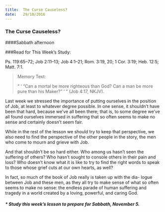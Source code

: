 ```yaml
---
title:  The Curse Causeless?
date:   29/10/2016
---
```


### The Curse Causeless?

####Sabbath afternoon

###Read for This Week’s Study:

Ps. 119:65–72; Job 2:11–13; Job 4:1–21; Rom. 3:19, 20; 1 Cor. 3:19; Heb. 12:5; Matt. 7:1.

> <p>Memory Text:</p>
> “ ‘ “Can a mortal be more righteous than God? Can a man be more pure than his Maker?” ’ ” (Job 4:17, NKJV).

Last week we stressed the importance of putting ourselves in the position of Job, at least to whatever degree possible. In one sense, it shouldn’t have been that hard, because we’ve all been there; that is, to some degree we’ve all found ourselves immersed in suffering that so often seems to make no sense and certainly doesn’t seem fair.

While in the rest of the lesson we should try to keep that perspective, we also need to find the perspective of the other people in the story, the men who come to mourn and grieve with Job.

And that shouldn’t be so hard either. Who among us hasn’t seen the suffering of others? Who hasn’t sought to console others in their pain and loss? Who doesn’t know what it is like to try to find the right words to speak to those whose grief cuts at our own hearts, as well?

In fact, so much of the book of Job really is taken up with the dia- logue between Job and these men, as they all try to make sense of what so often seems to make no sense: the endless parade of human suffering and tragedy in a world created by a loving, powerful, and caring God.

##### * Study this week’s lesson to prepare for Sabbath, November 5.